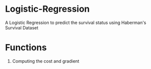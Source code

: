 # Logistic-Regression
A Logistic Regression to predict the survival status using Haberman's Survival Dataset

# Functions
1. Computing the cost and gradient
